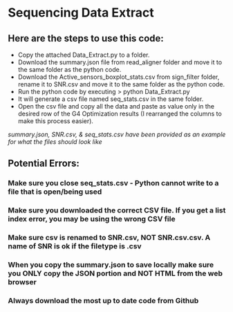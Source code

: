 # Sequencing Data Extract

## Here are the steps to use this code:

* Copy the attached Data_Extract.py to a folder.
* Download the summary.json file from read_aligner folder and move it to the same folder as the python code.
* Download the  Active_sensors_boxplot_stats.csv from sign_filter folder, rename it to SNR.csv and move it to the same folder as the python code.
* Run the python code by executing > python Data_Extract.py
* It will generate a csv file named seq_stats.csv in the same folder.
* Open the csv file and copy all the data and paste as value only in the desired row of the G4 Optimization results (I rearranged the columns to make this process easier).

*summary.json, SNR.csv, & seq_stats.csv have been provided as an example for what the files should look like*


## Potential Errors:
### Make sure you close seq_stats.csv - Python cannot write to a file that is open/being used
### Make sure you downloaded the correct CSV file. If you get a list index error, you may be using the wrong CSV file
### Make sure csv is renamed to SNR.csv, NOT SNR.csv.csv. A name of SNR is ok if the filetype is .csv
### When you copy the summary.json to save locally make sure you ONLY copy the JSON portion and NOT HTML from the web browser
### Always download the most up to date code from Github
